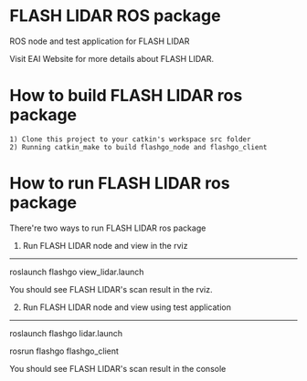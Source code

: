 FLASH LIDAR ROS package
=====================================================================

ROS node and test application for FLASH LIDAR

Visit EAI Website for more details about FLASH LIDAR.

How to build FLASH LIDAR ros package
=====================================================================
    1) Clone this project to your catkin's workspace src folder
    2) Running catkin_make to build flashgo_node and flashgo_client

How to run FLASH LIDAR ros package
=====================================================================
There're two ways to run FLASH LIDAR ros package

1. Run FLASH LIDAR node and view in the rviz
------------------------------------------------------------
roslaunch flashgo view_lidar.launch

You should see FLASH LIDAR's scan result in the rviz.

2. Run FLASH LIDAR node and view using test application
------------------------------------------------------------
roslaunch flashgo lidar.launch

rosrun flashgo flashgo_client

You should see FLASH LIDAR's scan result in the console

